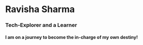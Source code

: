 # Ravisha Sharma
### Tech-Explorer and a Learner
#### I am on a journey to become the in-charge of my own destiny!
